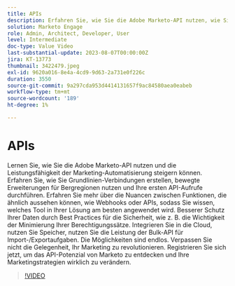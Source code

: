 ```yaml
---
title: APIs
description: Erfahren Sie, wie Sie die Adobe Marketo-API nutzen, wie Sie Grundlinien-Verbindungen erstellen, Bergfahrerweiterungen nutzen und Ihre ersten API-Aufrufe durchführen können. Erfahren Sie mehr über Webhooks vs. API, damit Sie wissen, welches Tool in Ihrer Lösung am besten angewendet wird. Erfahren Sie mehr über die Best Practices für die Sicherheit, einschließlich der Minimierung Ihrer Berechtigungssätze. Integrieren Sie in die Cloud, nutzen Sie Speicher, nutzen Sie die Leistung der Bulk-API für Import-/Exportaufgaben.
solution: Marketo Engage
role: Admin, Architect, Developer, User
level: Intermediate
doc-type: Value Video
last-substantial-update: 2023-08-07T00:00:00Z
jira: KT-13773
thumbnail: 3422479.jpeg
exl-id: 9620a016-8e4a-4cd9-9d63-2a731e0f226c
duration: 3550
source-git-commit: 9a297cda953d4414131657f9ac84580aea0eabeb
workflow-type: tm+mt
source-wordcount: '189'
ht-degree: 1%

---
```


# APIs

Lernen Sie, wie Sie die Adobe Marketo-API nutzen und die Leistungsfähigkeit der Marketing-Automatisierung steigern können. Erfahren Sie, wie Sie Grundlinien-Verbindungen erstellen, bewegte Erweiterungen für Bergregionen nutzen und Ihre ersten API-Aufrufe durchführen. Erfahren Sie mehr über die Nuancen zwischen Funktionen, die ähnlich aussehen können, wie Webhooks oder APIs, sodass Sie wissen, welches Tool in Ihrer Lösung am besten angewendet wird. Besserer Schutz Ihrer Daten durch Best Practices für die Sicherheit, wie z. B. die Wichtigkeit der Minimierung Ihrer Berechtigungssätze. Integrieren Sie in die Cloud, nutzen Sie Speicher, nutzen Sie die Leistung der Bulk-API für Import-/Exportaufgaben. Die Möglichkeiten sind endlos. Verpassen Sie nicht die Gelegenheit, Ihr Marketing zu revolutionieren. Registrieren Sie sich jetzt, um das API-Potenzial von Marketo zu entdecken und Ihre Marketingstrategien wirklich zu verändern.

>[!VIDEO](https://video.tv.adobe.com/v/3422479/?learn=on)
